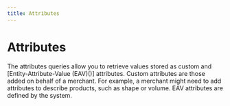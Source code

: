 ```yaml
---
title: Attributes
---
```


# Attributes

The attributes queries allow you to retrieve values stored as custom and [Entity-Attribute-Value (EAV)()] attributes. Custom attributes are those added on behalf of a merchant. For example, a merchant might need to add attributes to describe products, such as shape or volume. EAV attributes are defined by the system.
